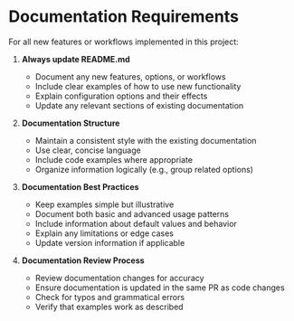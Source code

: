 # Documentation Requirements

For all new features or workflows implemented in this project:

1. **Always update README.md**
   - Document any new features, options, or workflows
   - Include clear examples of how to use new functionality
   - Explain configuration options and their effects
   - Update any relevant sections of existing documentation

2. **Documentation Structure**
   - Maintain a consistent style with the existing documentation
   - Use clear, concise language
   - Include code examples where appropriate
   - Organize information logically (e.g., group related options)

3. **Documentation Best Practices**
   - Keep examples simple but illustrative
   - Document both basic and advanced usage patterns
   - Include information about default values and behavior
   - Explain any limitations or edge cases
   - Update version information if applicable

4. **Documentation Review Process**
   - Review documentation changes for accuracy
   - Ensure documentation is updated in the same PR as code changes
   - Check for typos and grammatical errors
   - Verify that examples work as described
